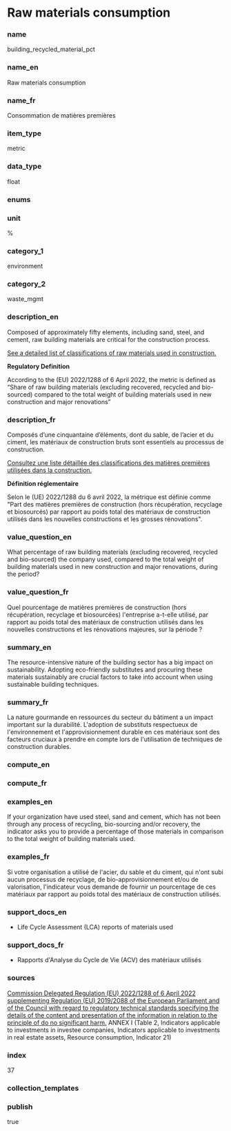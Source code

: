 # Raw materials consumption

### name

building_recycled_material_pct

### name_en

Raw materials consumption

### name_fr

Consommation de matières premières

### item_type

metric

### data_type

float

### enums



### unit

%

### category_1

environment

### category_2

waste_mgmt

### description_en

Composed of approximately fifty elements, including sand, steel, and cement, raw building materials
are critical for the construction process.

[See a detailed list of classifications of raw materials used in construction.](https://ioer-isbe.de/en/fundamentals/classification-of-raw-materials)

**Regulatory Definition**

According to the (EU) 2022/1288 of 6 April 2022, the metric is defined as “Share of raw building
materials (excluding recovered, recycled and bio-sourced) compared to the total weight of building
materials used in new construction and major renovations”


### description_fr

Composés d’une cinquantaine d’éléments, dont du sable, de l’acier et du ciment, les matériaux de
construction bruts sont essentiels au processus de construction.

[Consultez une liste détaillée des classifications des matières premières utilisées dans la
construction.](https://ioer-isbe.de/en/fundamentals/classification-of-raw-materials)

**Définition réglementaire**

Selon le (UE) 2022/1288 du 6 avril 2022, la métrique est définie comme "Part des matières premières
de construction (hors récupération, recyclage et biosourcés) par rapport au poids total des
matériaux de construction utilisés dans les nouvelles constructions et les grosses rénovations".


### value_question_en

What percentage of raw building materials (excluding recovered, recycled and bio-sourced)
the company used, compared to the total weight of building materials used in new construction and
major renovations, during the period?

### value_question_fr

Quel pourcentage de matières premières de construction (hors récupération, recyclage et
biosourcées) l'entreprise a-t-elle utilisé, par rapport au poids total des matériaux de
construction utilisés dans les nouvelles constructions et les rénovations majeures, sur la période ?

### summary_en

The resource-intensive nature of the building sector has a big impact on sustainability. Adopting
eco-friendly substitutes and procuring these materials sustainably are crucial factors to take
into account when using sustainable building techniques.

### summary_fr

La nature gourmande en ressources du secteur du bâtiment a un impact important sur la durabilité.
L'adoption de substituts respectueux de l'environnement et l'approvisionnement durable en ces
matériaux sont des facteurs cruciaux à prendre en compte lors de l'utilisation de techniques de
construction durables.

### compute_en



### compute_fr



### examples_en

If your organization have used steel, sand and cement, which has not been through any process of
recycling, bio-sourcing and/or recovery, the indicator asks you to provide a percentage of those
materials in comparison to the total weight of building materials used.

### examples_fr

Si votre organisation a utilisé de l'acier, du sable et du ciment, qui n'ont subi aucun processus
de recyclage, de bio-approvisionnement et/ou de valorisation, l'indicateur vous demande de fournir
un pourcentage de ces matériaux par rapport au poids total des matériaux de construction utilisés.

### support_docs_en

- Life Cycle Assessment (LCA) reports of materials used

### support_docs_fr

- Rapports d'Analyse du Cycle de Vie (ACV) des matériaux utilisés

### sources

[Commission Delegated Regulation (EU) 2022/1288 of 6 April 2022 supplementing Regulation
(EU) 2019/2088 of the European Parliament and of the Council with regard to regulatory
technical standards specifying the details of the content and presentation of the information
in relation to the principle of do no significant harm.](https://eur-lex.europa.eu/eli/reg_del/2022/1288/oj)
ANNEX I (Table 2, Indicators applicable to investments in investee companies, Indicators applicable
to investments in real estate assets, Resource consumption, Indicator 21)
            
### index

37

### collection_templates



### publish

true
